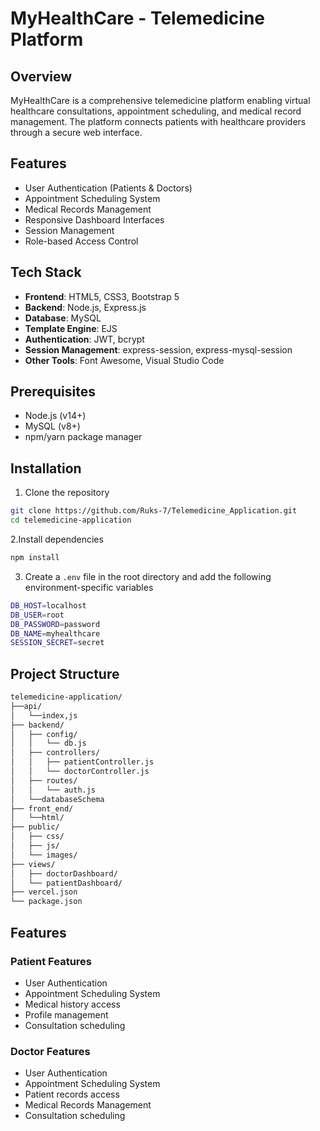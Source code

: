 # MyHealthCare - Telemedicine Platform

## Overview
MyHealthCare is a comprehensive telemedicine platform enabling virtual healthcare consultations, appointment scheduling, and medical record management. The platform connects patients with healthcare providers through a secure web interface.

## Features
- User Authentication (Patients & Doctors)
- Appointment Scheduling System
- Medical Records Management
- Responsive Dashboard Interfaces
- Session Management
- Role-based Access Control

## Tech Stack
- **Frontend**: HTML5, CSS3, Bootstrap 5
- **Backend**: Node.js, Express.js
- **Database**: MySQL
- **Template Engine**: EJS
- **Authentication**: JWT, bcrypt
- **Session Management**: express-session, express-mysql-session
- **Other Tools**: Font Awesome, Visual Studio Code

## Prerequisites
- Node.js (v14+)
- MySQL (v8+)
- npm/yarn package manager

## Installation

1. Clone the repository
```bash
git clone https://github.com/Ruks-7/Telemedicine_Application.git
cd telemedicine-application
```

2.Install dependencies
```bash
npm install
```
3. Create a `.env` file in the root directory and add the following environment-specific variables
```bash
DB_HOST=localhost
DB_USER=root
DB_PASSWORD=password
DB_NAME=myhealthcare
SESSION_SECRET=secret
```

## Project Structure
```bash
telemedicine-application/
├──api/
│   └──index,js
├── backend/
│   ├── config/
│   │   └── db.js
│   ├── controllers/
│   │   ├── patientController.js
│   │   └── doctorController.js
│   ├── routes/
│   │   └── auth.js
│   └──databaseSchema
├── front_end/
│   └──html/ 
├── public/
│   ├── css/
│   ├── js/
│   └── images/
├── views/
│   ├── doctorDashboard/
│   └── patientDashboard/
├── vercel.json
└── package.json
```

## Features

### Patient Features
- User Authentication
- Appointment Scheduling System
- Medical history access
- Profile management
- Consultation scheduling

### Doctor Features
- User Authentication
- Appointment Scheduling System
- Patient records access
- Medical Records Management
- Consultation scheduling





